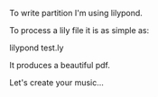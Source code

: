 To write partition I'm using lilypond.

To process a lily file it is as simple as:

lilypond test.ly

It produces a beautiful pdf.

Let's create your music...

